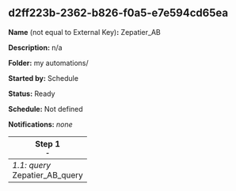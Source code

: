 ## d2ff223b-2362-b826-f0a5-e7e594cd65ea

**Name** (not equal to External Key)**:** Zepatier_AB

**Description:** n/a

**Folder:** my automations/

**Started by:** Schedule

**Status:** Ready

**Schedule:** Not defined

**Notifications:** _none_


| Step 1<br>_<small>-</small>_ |
| --- |
| _1.1: query_<br>Zepatier_AB_query |
